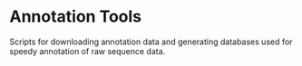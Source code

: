 # Annotation Tools

Scripts for downloading annotation data and generating databases used for
speedy annotation of raw sequence data.
